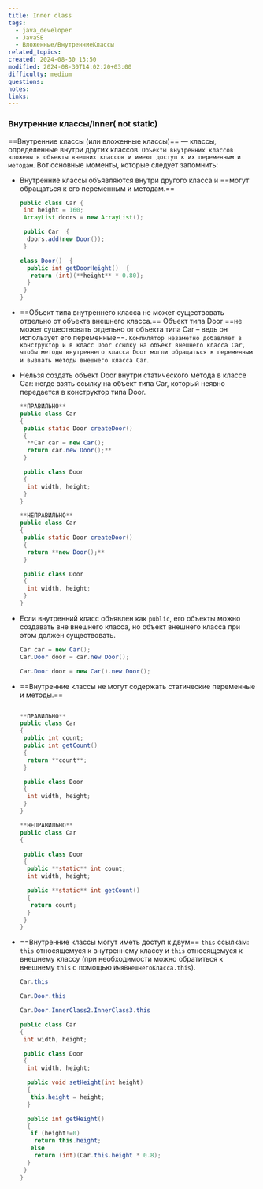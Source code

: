 ```yaml
---
title: Inner class
tags:
  - java_developer
  - JavaSE
  - Вложенные/ВнутренниеKлассы
related_topics: 
created: 2024-08-30 13:50
modified: 2024-08-30T14:02:20+03:00
difficulty: medium
questions: 
notes: 
links: 
---
```


### Внутренние классы/Inner( not static)

==Внутренние классы (или вложенные классы)== — классы, определенные внутри других классов. `Объекты внутренних классов вложены в объекты внешних классов и имеют доступ к их переменным и методам`. Вот основные моменты, которые следует запомнить:

- Внутренние классы объявляются внутри другого класса и ==могут обращаться к его переменным и методам.==
    ```java
    public class Car {
     int height = 160;
     ArrayList doors = new ArrayList();
    
     public Car  {
      doors.add(new Door());
     }
    
    class Door()  {
      public int getDoorHeight()  {
       return (int)(**height** * 0.80);
      }
     }
    }
    ```
    
- ==Объект типа внутреннего класса не может существовать отдельно от объекта внешнего класса.==
    Объект типа Door ==не может существовать отдельно от объекта типа Car – ведь он использует его переменные==. `Компилятор незаметно добавляет в конструктор и в класс Door ссылку на объект внешнего класса Car, чтобы методы внутреннего класса Door могли обращаться к переменным и вызвать методы внешнего класса Car`.
    
- Нельзя создать объект Door внутри статического метода в классе Car: негде взять ссылку на объект типа Car, который неявно передается в конструктор типа Door.
    
    ```java
    **ПРАВИЛЬНО**
    public class Car
    {
     public static Door createDoor()
     {
      **Car car = new Car();
      return car.new Door();**
     }
    
     public class Door
     {
      int width, height;
     }
    }
    ```
    
    ```java
    **НЕПРАВИЛЬНО**
    public class Car
    {
     public static Door createDoor()
     {
      return **new Door();**
     }
    
     public class Door
     {
      int width, height;
     }
    }
    ```
    
- Если внутренний класс объявлен как `public`, его объекты можно создавать вне внешнего класса, но объект внешнего класса при этом должен существовать.
    
    ```java
    Car car = new Car();
    Car.Door door = car.new Door();
    
    Car.Door door = new Car().new Door();
    ```
    
- ==Внутренние классы не могут содержать статические переменные и методы.==
    
    ```java
    
    **ПРАВИЛЬНО**
    public class Car
    {
     public int count;
     public int getCount()
     {
      return **count**;
     }
    
     public class Door
     {
      int width, height;
     }
    }
    ```
    
    ```java
    **НЕПРАВИЛЬНО**
    public class Car
    {
    
     public class Door
     {
      public **static** int count;
      int width, height;
    
      public **static** int getCount()
      {
       return count;
      }
     }
    }
    ```
    
- ==Внутренние классы могут иметь доступ к двум== `this` ссылкам: `this` относящемуся к внутреннему классу и `this` относящемуся к внешнему классу (при необходимости можно обратиться к внешнему `this` с помощью `ИмяВнешнегоКласса.this`).
    
    ```java
    Car.this
    
    Car.Door.this
    
    Car.Door.InnerClass2.InnerClass3.this
    ```
    
    ```java
    public class Car
    {
     int width, height;
    
     public class Door
     {
      int width, height;
    
      public void setHeight(int height)
      {
       this.height = height;
      }
    
      public int getHeight()
      {
       if (height!=0)
        return this.height;
       else
        return (int)(Car.this.height * 0.8);
      }
     }
    }
    ```